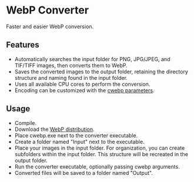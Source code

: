 # WebP Converter
Faster and easier WebP conversion.

## Features
- Automatically searches the input folder for PNG, JPG/JPEG, and TIF/TIFF images, then converts them to WebP.
- Saves the converted images to the output folder, retaining the directory structure and naming found in the input folder.
- Uses all available CPU cores to perform the conversion.
- Encoding can be customized with the [cwebp parameters](https://developers.google.com/speed/webp/docs/cwebp).

## Usage
- Compile.
- Download the [WebP distribution](https://storage.googleapis.com/downloads.webmproject.org/releases/webp/index.html).
- Place cwebp.exe next to the converter executable.
- Create a folder named "Input" next to the executable.
- Place your images in the input folder. For organization, you can create subfolders within the input folder. This structure will be recreated in the output folder.
- Run the converter executable, optionally passing cwebp arguments.
- Converted files will be saved to a folder named "Output".
